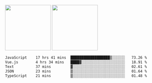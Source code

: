 <img src="https://github-readme-stats.vercel.app/api?username=Dream4ever&count_private=true&show_icons=true&theme=tokyonight" height="150" /> <img src="https://github-readme-stats.vercel.app/api/top-langs/?username=Dream4ever&count_private=true&show_icons=true&theme=tokyonight&langs_count=5&layout=compact" height="150" />

<!--START_SECTION:waka-->

```txt
JavaScript    17 hrs 41 mins  ██████████████████▒░░░░░░   73.26 %
Vue.js        4 hrs 34 mins   ████▓░░░░░░░░░░░░░░░░░░░░   18.91 %
Text          37 mins         ▓░░░░░░░░░░░░░░░░░░░░░░░░   02.61 %
JSON          23 mins         ▒░░░░░░░░░░░░░░░░░░░░░░░░   01.64 %
TypeScript    21 mins         ▒░░░░░░░░░░░░░░░░░░░░░░░░   01.48 %
```

<!--END_SECTION:waka-->
